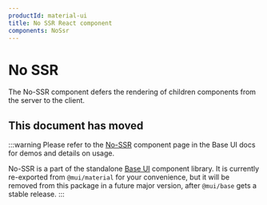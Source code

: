```yaml
---
productId: material-ui
title: No SSR React component
components: NoSsr
---
```


# No SSR

<p class="description">The No-SSR component defers the rendering of children components from the server to the client.</p>

## This document has moved

:::warning
Please refer to the [No-SSR](/base-ui/react-no-ssr/) component page in the Base UI docs for demos and details on usage.

No-SSR is a part of the standalone [Base UI](/base-ui/getting-started/) component library.
It is currently re-exported from `@mui/material` for your convenience, but it will be removed from this package in a future major version, after `@mui/base` gets a stable release.
:::
